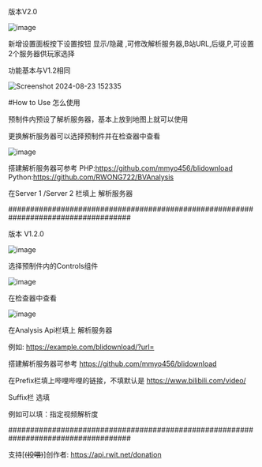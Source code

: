 
版本V2.0

![image](https://github.com/user-attachments/assets/40ecfb62-2977-45c2-888a-f08aed3caf9e)

新增设置面板按下设置按钮 显示/隐藏 ,可修改解析服务器,B站URL,后缀,P,可设置2个服务器供玩家选择

功能基本与V1.2相同

![Screenshot 2024-08-23 152335](https://github.com/user-attachments/assets/7a67eadc-131b-4b59-b984-3aed45a631e6)

 #How to Use 怎么使用
 
预制件内预设了解析服务器，基本上放到地图上就可以使用

更换解析服务器可以选择预制件并在检查器中查看

![image](https://github.com/user-attachments/assets/ceaf8e7c-c95e-4062-a037-ba4387f2814b)

搭建解析服务器可参考 
PHP:https://github.com/mmyo456/blidownload
Python:https://github.com/RWONG722/BVAnalysis

在Server 1 /Server 2 栏填上 解析服务器

####################################################################################

版本 V1.2.0

![image](https://github.com/RWONG722/Analysis_Bili_Tools/assets/99193291/42791e4a-ff61-4482-aead-32c7a6508126)


选择预制件内的Controls组件

![image](https://github.com/RWONG722/Analysis_Bili_Tools/assets/99193291/8ae2205c-8f79-480a-81bb-c3c5a5d13844)

在检查器中查看

![image](https://github.com/RWONG722/Analysis_Bili_Tools/assets/99193291/0e828ec6-e21a-443f-9671-c1f958407637)

在Analysis Api栏填上 解析服务器

例如: https://example.com/blidownload/?url=

搭建解析服务器可参考 https://github.com/mmyo456/blidownload

在Prefix栏填上哔哩哔哩的链接，不填默认是 https://www.bilibili.com/video/

Suffix栏 选填 

例如可以填：指定视频解析度

####################################################################################

支持[~~(投喂)~~]创作者:
https://api.rwit.net/donation
